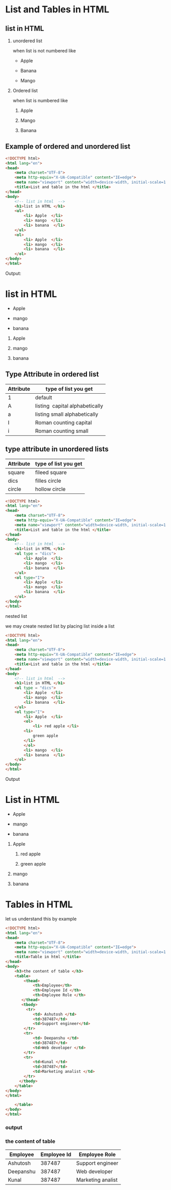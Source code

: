 # List and Tables in HTML

## list in HTML

1. unordered list 
   
   when list is not numbered like 
   
   * Apple 
   
   * Banana
   
   * Mango 

2. Ordered list 
   
   when list is numbered like
   
   1. Apple 
   
   2. Mango 
   
   3. Banana 

## Example of ordered and unordered list

```html
<!DOCTYPE html>
<html lang="en">
<head>
    <meta charset="UTF-8">
    <meta http-equiv="X-UA-Compatible" content="IE=edge">
    <meta name="viewport" content="width=device-width, initial-scale=1.0">
    <title>List and table in the html </title>
</head>
<body>
    <!-- list in html  -->
    <h1>list in HTML </h1>
    <ul>
        <li> Apple  </li>
        <li> mango  </li>
        <li> banana  </li>
    </ul>
    <ol>
        <li> Apple  </li>
        <li> mango  </li>
        <li> banana  </li>
    </ol>
</body>
</html>
```

Output:

# list in HTML

- Apple

- mango

- banana
1. Apple

2. mango

3. banana

## Type Attribute in ordered list

| Attribute | type of list you get            |
| --------- | ------------------------------- |
| 1         | default                         |
| A         | listing  capital alphabetically |
| a         | listing small alphabetically    |
| I         | Roman counting capital          |
| i         | Roman counting small            |

## type attribute in unordered lists

| Attribute | type of list you get |
| --------- | -------------------- |
| square    | fileed square        |
| dics      | filles circle        |
| circle    | hollow circle        |

```html
<!DOCTYPE html>
<html lang="en">
<head>
    <meta charset="UTF-8">
    <meta http-equiv="X-UA-Compatible" content="IE=edge">
    <meta name="viewport" content="width=device-width, initial-scale=1.0">
    <title>List and table in the html </title>
</head>
<body>
    <!-- list in html  -->
    <h1>list in HTML </h1>
    <ul type = "dics">
        <li> Apple  </li>
        <li> mango  </li>
        <li> banana  </li>
    </ul>
    <ol type="I">
        <li> Apple  </li>
        <li> mango  </li>
        <li> banana  </li>
    </ol>
</body>
</html>
```

nested list 

we may create nested list by placing list inside a list 

```html
<!DOCTYPE html>
<html lang="en">
<head>
    <meta charset="UTF-8">
    <meta http-equiv="X-UA-Compatible" content="IE=edge">
    <meta name="viewport" content="width=device-width, initial-scale=1.0">
    <title>List and table in the html </title>
</head>
<body>
    <!-- list in html  -->
    <h1>list in HTML </h1>
    <ul type = "dics">
        <li> Apple  </li>
        <li> mango  </li>
        <li> banana  </li>
    </ul>
    <ol type="I">
        <li> Apple  </li>
        <ol>
            <li> red apple </li>
        <li>
            green apple 
        </li>
        </ol>
        <li> mango  </li>
        <li> banana  </li>
    </ol>
</body>
</html>
```

Output 

# List in HTML

- Apple

- mango

- banana
1. Apple
   
   1. red apple
   
   2. green apple

2. mango

3. banana

# Tables in HTML

let us understand this by example 

```html
<!DOCTYPE html>
<html lang="en">
<head>
    <meta charset="UTF-8">
    <meta http-equiv="X-UA-Compatible" content="IE=edge">
    <meta name="viewport" content="width=device-width, initial-scale=1.0">
    <title>Table in html </title>
</head>
<body>
    <h3>the content of table </h3>
    <table>
        <thead>
            <th>Employee</th>
            <th>Employee Id </th>
            <th>Employee Role </th>
       </thead>
       <tbody>
         <tr>
            <td> Ashutosh </td>
            <td>387487</td>
            <td>Support engineer</td>
        </tr>
        <tr>
            <td> Deepanshu </td>
            <td>387487</td>
            <td>Web developer </td>
        </tr>
        <tr>
            <td>Kunal </td>
            <td>387487</td>
            <td>Marketing analist </td>
        </tr>
      </tbody>
    </table>
</body>
</html>

    </table>
</body>
</html>
```

### output

### the content of table

| Employee  | Employee Id | Employee Role     |
| --------- | ----------- | ----------------- |
| Ashutosh  | 387487      | Support engineer  |
| Deepanshu | 387487      | Web developer     |
| Kunal     | 387487      | Marketing analist |


